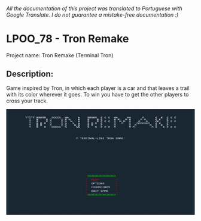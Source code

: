 ###### All the documentation of this project was translated to Portuguese with Google Translate. I do not guarantee a mistake-free documentation :)

# LPOO_78 - Tron Remake
Project name: Tron Remake (Terminal Tron)

## Description: 
Game inspired by Tron, in which each player is a car and that leaves a trail with its color wherever it goes. To win you have to get the other players to cross your track. 

![TronRemake](docs/Images/TronRemakeGIF.gif)
